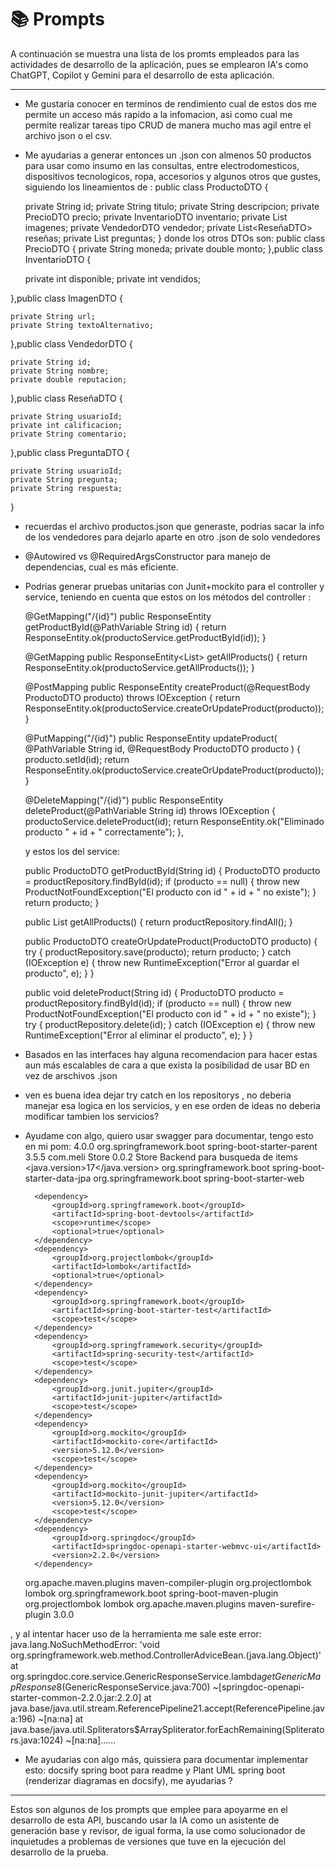 # 📚 Prompts

A continuación se muestra una lista de los promts empleados para las actividades de desarrollo de la aplicación, pues se emplearon IA's como ChatGPT, Copilot y Gemini para el desarrollo de esta aplicación.

---

- Me gustaria conocer en terminos de rendimiento cual de estos dos me permite un acceso más rapido a la infomacion, 
asi como cual me permite realizar tareas tipo CRUD de manera mucho mas agil entre el archivo json o el csv.

- Me ayudarias a generar entonces un .json con almenos 50 productos para usar como insumo en las consultas, entre electrodomesticos, 
dispositivos tecnologicos, ropa, accesorios y algunos otros que gustes, siguiendo los lineamientos de : public class ProductoDTO {
	
	private String id;
    private String titulo;
    private String descripcion;
    private PrecioDTO precio;
    private InventarioDTO inventario;
    private List<ImagenDTO> imagenes;
    private VendedorDTO vendedor;
    private List<ReseñaDTO> reseñas;
    private List<PreguntaDTO> preguntas;
} donde los otros DTOs son: public class PrecioDTO {
	private String moneda;
    private double monto;
},public class InventarioDTO {
	
	private int disponible;
    private int vendidos;

},public class ImagenDTO {
	
	private String url;
    private String textoAlternativo;

},public class VendedorDTO {
	
	private String id;
    private String nombre;
    private double reputacion;

},public class ReseñaDTO {
	
	private String usuarioId;
    private int calificacion;
    private String comentario;

},public class PreguntaDTO {
	
	private String usuarioId;
    private String pregunta;
    private String respuesta;

}	

- recuerdas el archivo productos.json que generaste, podrias sacar la info de los vendedores para dejarlo aparte en otro .json de solo vendedores

- @Autowired vs @RequiredArgsConstructor para manejo de dependencias, cual es más eficiente.


- Podrias generar pruebas unitarias con Junit+mockito para el controller y service, teniendo en cuenta que estos on los métodos del controller : 

	@GetMapping("/{id}")
    public ResponseEntity<ProductoDTO> getProductById(@PathVariable String id) {
    	return ResponseEntity.ok(productoService.getProductById(id));
    }

    @GetMapping
    public ResponseEntity<List<ProductoDTO>> getAllProducts() {
        return ResponseEntity.ok(productoService.getAllProducts());
    }

    @PostMapping
    public ResponseEntity<ProductoDTO> createProduct(@RequestBody ProductoDTO producto) throws IOException {
        return ResponseEntity.ok(productoService.createOrUpdateProduct(producto));
    }

    @PutMapping("/{id}")
    public ResponseEntity<ProductoDTO> updateProduct(
            @PathVariable String id,
            @RequestBody ProductoDTO producto
    ) {
        producto.setId(id);
        return ResponseEntity.ok(productoService.createOrUpdateProduct(producto));
    }

    @DeleteMapping("/{id}")
    public ResponseEntity<String> deleteProduct(@PathVariable String id) throws IOException {
    	productoService.deleteProduct(id);
        return ResponseEntity.ok("Eliminado producto " + id + " correctamente");
    }, 
	
	y estos los del service: 
	
	public ProductoDTO getProductById(String id) {
    	 ProductoDTO producto = productRepository.findById(id);
         if (producto == null) {
             throw new ProductNotFoundException("El producto con id " + id + " no existe");
         }
         return producto;
    }

    public List<ProductoDTO> getAllProducts() {
        return productRepository.findAll();
    }

    public ProductoDTO createOrUpdateProduct(ProductoDTO producto) {
    	try {
            productRepository.save(producto);
            return producto;
        } catch (IOException e) {
            throw new RuntimeException("Error al guardar el producto", e);
        }
    }
    
    public void deleteProduct(String id) {
    	ProductoDTO producto = productRepository.findById(id);
        if (producto == null) {
            throw new ProductNotFoundException("El producto con id " + id + " no existe");
        }
        try {
            productRepository.delete(id);
        } catch (IOException e) {
            throw new RuntimeException("Error al eliminar el producto", e);
        }
    }


- Basados en las interfaces hay alguna recomendacion para hacer estas aun más escalables de cara a que exista la posibilidad de usar BD en vez de 
arschivos .json

- ven es buena idea dejar try catch en los repositorys , no deberia manejar esa logica en los servicios, y en ese orden de ideas no deberia modificar tambien los servicios?

- Ayudame con algo, quiero usar swagger para documentar, tengo esto en mi pom:<?xml version="1.0" encoding="UTF-8"?>
<project xmlns="http://maven.apache.org/POM/4.0.0" xmlns:xsi="http://www.w3.org/2001/XMLSchema-instance"
	xsi:schemaLocation="http://maven.apache.org/POM/4.0.0 https://maven.apache.org/xsd/maven-4.0.0.xsd">
	<modelVersion>4.0.0</modelVersion>
	<parent>
		<groupId>org.springframework.boot</groupId>
		<artifactId>spring-boot-starter-parent</artifactId>
		<version>3.5.5</version>
		<relativePath/> <!-- lookup parent from repository -->
	</parent>
	<groupId>com.meli</groupId>
	<artifactId>Store</artifactId>
	<version>0.0.2</version>
	<name>Store</name>
	<description>Backend para busqueda de items</description>
	<url/>
	<licenses>
		<license/>
	</licenses>
	<developers>
		<developer/>
	</developers>
	<scm>
		<connection/>
		<developerConnection/>
		<tag/>
		<url/>
	</scm>
	<properties>
		<java.version>17</java.version>
	</properties>
	<dependencies>
		<dependency>
			<groupId>org.springframework.boot</groupId>
			<artifactId>spring-boot-starter-data-jpa</artifactId>
		</dependency>
		<dependency>
			<groupId>org.springframework.boot</groupId>
			<artifactId>spring-boot-starter-web</artifactId>
		</dependency>

		<dependency>
			<groupId>org.springframework.boot</groupId>
			<artifactId>spring-boot-devtools</artifactId>
			<scope>runtime</scope>
			<optional>true</optional>
		</dependency>
		<dependency>
			<groupId>org.projectlombok</groupId>
			<artifactId>lombok</artifactId>
			<optional>true</optional>
		</dependency>
		<dependency>
			<groupId>org.springframework.boot</groupId>
			<artifactId>spring-boot-starter-test</artifactId>
			<scope>test</scope>
		</dependency>
		<dependency>
			<groupId>org.springframework.security</groupId>
			<artifactId>spring-security-test</artifactId>
			<scope>test</scope>
		</dependency>
		<dependency>
		    <groupId>org.junit.jupiter</groupId>
		    <artifactId>junit-jupiter</artifactId>
		    <scope>test</scope>
		</dependency>
		<dependency>
		    <groupId>org.mockito</groupId>
		    <artifactId>mockito-core</artifactId>
		    <version>5.12.0</version>
		    <scope>test</scope>
		</dependency>
		<dependency>
		    <groupId>org.mockito</groupId>
		    <artifactId>mockito-junit-jupiter</artifactId>
		    <version>5.12.0</version>
		    <scope>test</scope>
		</dependency>
		<dependency>
		    <groupId>org.springdoc</groupId>
		    <artifactId>springdoc-openapi-starter-webmvc-ui</artifactId>
		    <version>2.2.0</version>
		</dependency>

	</dependencies>

	<build>
		<plugins>
			<plugin>
				<groupId>org.apache.maven.plugins</groupId>
				<artifactId>maven-compiler-plugin</artifactId>
				<configuration>
					<annotationProcessorPaths>
						<path>
							<groupId>org.projectlombok</groupId>
							<artifactId>lombok</artifactId>
						</path>
					</annotationProcessorPaths>
				</configuration>
			</plugin>
			<plugin>
				<groupId>org.springframework.boot</groupId>
				<artifactId>spring-boot-maven-plugin</artifactId>
				<configuration>
					<excludes>
						<exclude>
							<groupId>org.projectlombok</groupId>
							<artifactId>lombok</artifactId>
						</exclude>
					</excludes>
				</configuration>
			</plugin>
			<plugin>
			    <groupId>org.apache.maven.plugins</groupId>
			    <artifactId>maven-surefire-plugin</artifactId>
			    <version>3.0.0</version>
			</plugin>
		</plugins>
	</build>

</project> , y al intentar hacer uso de la herramienta me sale este error: java.lang.NoSuchMethodError: 'void org.springframework.web.method.ControllerAdviceBean.<init>(java.lang.Object)'
	at org.springdoc.core.service.GenericResponseService.lambda$getGenericMapResponse$8(GenericResponseService.java:700) ~[springdoc-openapi-starter-common-2.2.0.jar:2.2.0]
	at java.base/java.util.stream.ReferencePipeline$2$1.accept(ReferencePipeline.java:196) ~[na:na]
	at java.base/java.util.Spliterators$ArraySpliterator.forEachRemaining(Spliterators.java:1024) ~[na:na]......

- Me ayudarias con algo más, quissiera para documentar implementar esto: docsify spring boot para readme y Plant UML spring boot (renderizar diagramas en docsify), me ayudarias ?

---

Estos son algunos de los prompts que emplee para apoyarme en el desarrollo de esta API, buscando usar la IA como un asistente de generación base y revisor, de igual forma, la use como solucionador de inquietudes a problemas de versiones que tuve en la ejecución del desarrollo de la prueba. 